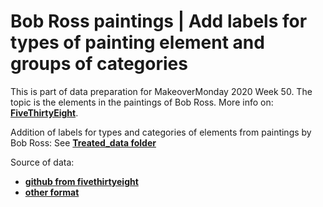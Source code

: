 # Bob Ross paintings | Add labels for types of painting element and groups of categories
This is part of data preparation for MakeoverMonday 2020 Week 50. The topic is the elements in the paintings of Bob Ross. More info on: __[FiveThirtyEight](https://fivethirtyeight.com/features/a-statistical-analysis-of-the-work-of-bob-ross/)__.

Addition of labels for types and categories of elements from paintings by Bob Ross: See __[Treated_data folder
](https://github.com/linetonthat/BobRossPaintings/tree/main/Treated_data)__

Source of data:
* __[github from fivethirtyeight](https://github.com/fivethirtyeight/data/blob/master/bob-ross/elements-by-episode.csv)__
* __[other format](https://data.world/makeovermonday/2020w50)__


